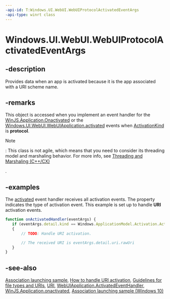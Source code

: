 ```yaml
---
-api-id: T:Windows.UI.WebUI.WebUIProtocolActivatedEventArgs
-api-type: winrt class
---
```


<!-- Class syntax.
public class WebUIProtocolActivatedEventArgs : Windows.ApplicationModel.Activation.IActivatedEventArgs, Windows.ApplicationModel.Activation.IActivatedEventArgsWithUser, Windows.ApplicationModel.Activation.IApplicationViewActivatedEventArgs, Windows.ApplicationModel.Activation.IProtocolActivatedEventArgs, Windows.ApplicationModel.Activation.IProtocolActivatedEventArgsWithCallerPackageFamilyNameAndData, Windows.UI.WebUI.IActivatedEventArgsDeferral
-->

# Windows.UI.WebUI.WebUIProtocolActivatedEventArgs

## -description

Provides data when an app is activated because it is the app associated with a URI scheme name.

## -remarks

This object is accessed when you implement an event handler for the [WinJS.Application.Onactivated](http://msdn.microsoft.com/library/8b1cf913-a914-47d1-a690-bc3f0931e9d4) or the [Windows.UI.WebUI.WebUIApplication.activated](webuiapplication_activated.md) events when [ActivationKind](../windows.applicationmodel.activation/activationkind.md) is **protocol**.

> [!NOTE]
> : This class is not agile, which means that you need to consider its threading model and marshaling behavior. For more info, see [Threading and Marshaling (C++/CX)](http://go.microsoft.com/fwlink/p/?linkid=258275)
<!--[jjacks - removed this link (http://go.microsoft.com/fwlink/p/?linkid=258277 404->http://msdn.microsoft.com/library/windows/apps/jj157115.aspx) because it doesn't work] and Using Windows Runtime objects in a multithreaded environment (.NET)-->
.

## -examples

The [activated](http://msdn.microsoft.com/library/8b1cf913-a914-47d1-a690-bc3f0931e9d4) event handler receives all activation events. The  property indicates the type of activation event. This example is set up to handle **URI** activation events.

```javascript
function onActivatedHandler(eventArgs) {
   if (eventArgs.detail.kind == Windows.ApplicationModel.Activation.ActivationKind.protocol) 
   {
       // TODO: Handle URI activation.

       // The received URI is eventArgs.detail.uri.rawUri
   }
}
```

## -see-also

[Association launching sample](http://go.microsoft.com/fwlink/p/?linkid=231484), [How to handle URI activation](http://msdn.microsoft.com/library/6d3b8229-a773-4750-b856-1d9dd1e34f2e), [Guidelines for file types and URIs](http://msdn.microsoft.com/library/a6653b8f-763f-4d67-9d12-6af73a673bc5), [URI](../windows.foundation/uri.md), [WebUIApplication.ActivatedEventHandler](activatedeventhandler.md), [WinJS.Application.onactivated](http://msdn.microsoft.com/library/8b1cf913-a914-47d1-a690-bc3f0931e9d4), [Association launching sample (Windows 10)](http://go.microsoft.com/fwlink/p/?LinkId=620490)